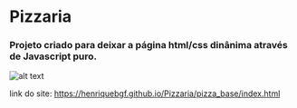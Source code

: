 # Pizzaria

### Projeto criado para deixar a página html/css dinânima através de Javascript puro.

![alt text](/pizza_base/pizzariaGIF.gif)

link do site: https://henriquebgf.github.io/Pizzaria/pizza_base/index.html
